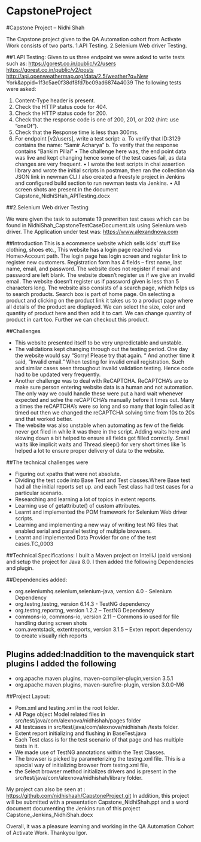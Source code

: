 # CapstoneProject
#Capstone Project – Nidhi Shah

The Capstone project given to the QA Automation cohort from Activate Work consists of two parts.
1.API Testing.
2.Selenium Web driver Testing. 

##1.API Testing: 
Given to us three endpoint we were asked to write tests such as: 
https://gorest.co.in/public/v2/users
https://gorest.co.in/public/v2/posts
http://api.openweathermap.org/data/2.5/weather?q=New York&appid=1f3c5ae0f38df8fd7bc09ad6874a4039
The following tests were asked:
1.	Content-Type header is present.
2.	Check the HTTP status code for 404.
3.	Check the HTTP status code for 200.
4.	Check that the response code is one of 200, 201, or 202 (hint: use “oneOf”).
5.	Check that the Response time is less than 300ms.
6.	For endpoint [v2/users], write a test script:
a.	To verify that ID:3129 contains the name: “Samir Acharya”
b.	To verify that the response contains “Bankim Pillai”
•	The challenge here was, the end point data was live and kept changing hence some of the test cases fail, as data changes are very frequent. 
•	I wrote the test scripts in chai assertion library and wrote the initial scripts in postman, 
then ran the collection via JSON link in newman CLI.I also created a freestyle project in Jenkins and
configured build section to run newman tests via Jenkins. 
•	All screen shots are present in the document Capstone_NidhiSHah_APITesting.docx

##2.Selenium Web driver Testing

We were given the task to automate 19 prewritten test cases which can be found in NidhiShah_CapstoneTestCaseDocument.xls using Selenium web driver.
The Application under test was: https://www.alexandnova.com

##Introduction
This is a ecommerce website which sells kids’ stuff like clothing, shoes etc.,
This website has a login page reached via Home>Account path. The login page has login screen and register link to register new customers. 
Registration form has 4 fields – first name, last name, email, and password. The website does not register if email and password are left blank.
The website doesn’t register us if we give an invalid email. The website doesn’t register us if password given is less than 5 characters long. 
The website also consists of a search page, which helps us to search products. Search box is part of home page. 
On selecting a product and clicking on the product link it takes us to a product page where all details of the product are displayed. 
We can select the size, color and quantity of product here and then add it to cart. We can change quantity of product in cart too. 
Further we can checkout this product.

##Challenges
*	This website presented itself to be very unpredictable and unstable.
*	The validations kept changing through out the testing period. One day the website would say “Sorry! Please try that again. “ 
And another time it said, “Invalid email.” When testing for invalid email registration. 
Such and similar cases seen throughout invalid validation testing. Hence code had to be updated very frequently. 
*	Another challenge was to deal with ReCAPTCHA. ReCAPTCHA’s are to make sure person entering website data is a human and not automation.
 The only way we could handle these were put a hard wait whenever expected and solve the reCAPTCHA’s manually before it times out. 
 Many a times the reCAPTCHA’s were so long and so many that login failed as it timed out then we changed the reCAPTCHA solving time from 10s to 20s and that worked better. 
*	The website was also unstable when automating as few of the fields never got filed in while it was there in the script. 
Adding waits here and slowing down a bit helped to ensure all fields got filled correctly.
 Small waits like implicit waits and Thread.sleep() for very short times like 1s helped a lot to ensure proper delivery of data to the website.

##The technical challenges were 
* Figuring out xpaths that were not absolute. 
*	Dividing the test code into Base Test and Test classes.Where Base test had all the initial reports set up. and each Test class had test cases for a particular scenario.
*	Researching and learning a lot of topics in extent reports.
*	Learning use of getattribute() of custom attributes. 
*	Learnt and implemented the POM framework for Selenium Web driver scripts. 
*	Learning and implementing a new way of writing test NG files that enabled serial and parallel testing of multiple browsers.
*	Learnt and implemented Data Provider for one of the test cases.TC_0003

##Technical Specifications:
I built a Maven project on IntelliJ (paid version) and setup the project for Java 8.0.
I then added the following Dependencies and plugin.

##Dependencies added:
 * org.seleniumhq.selenium,selenium-java, version 4.0  - Selenium Dependency
 * org.testng,testng, version 6.14.3  - TestNG dependency 
 * org.testng,reportng, version 1.2.2 – TestNG Dependency
 * commons-io, commons-io, version 2.11 – Commons io used for file handling during screen shots 
 * com.aventstack, extentreports, version 3.1.5 – Exten report dependency to create visually rich reports

 ## Plugins added:Inaddition to the mavenquick start plugins I added the following
 * org.apache.maven.plugins, maven-compiler-plugin,version 3.5.1
 * org.apache.maven.plugins, maven-surefire-plugin, version 3.0.0-M6

##Project Layout:
*	Pom.xml and testing.xml in the root folder.
*	All Page object Model related files in src/test/java/com/alexnova/nidhishah/pages folder
*	All testcases in src/test/java/com/alexnova/nidhishah /tests folder.
*	Extent report initializing and flushing in BaseTest.java
*	Each Test class is for the test scenario of that page and has multiple tests in it.
*	We made use of TestNG annotations within the Test Classes.
*	The browser is picked by parameterizing the testng.xml file. This is a special way of initializing browser from testng.xml file, 
*	the Select browser method initializes drivers and is present in the src/test/java/com/alexnova/nidhishah/library folder. 

My project can also be seen at : https://github.com/nidhishaah/CapstoneProject.git
In addition, this project will be submitted with a presentation Capstone_NidhiShah.ppt and a word document documenting the Jenkins run of this project Capstone_Jenkins_NidhiShah.docx

Overall, it was a pleasure learning and working in the QA Automation Cohort of Activate Work. Thankyou Igor. 



 


